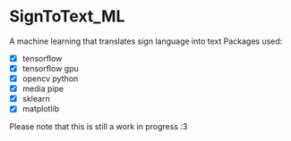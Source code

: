 # SignToText_ML
A machine learning that translates sign language into text
Packages used:
- [x]  tensorflow
- [x]  tensorflow gpu
- [x]  opencv python
- [x]  media pipe
- [x]  sklearn
- [x]  matplotlib

Please note that this is still a work in progress :3
